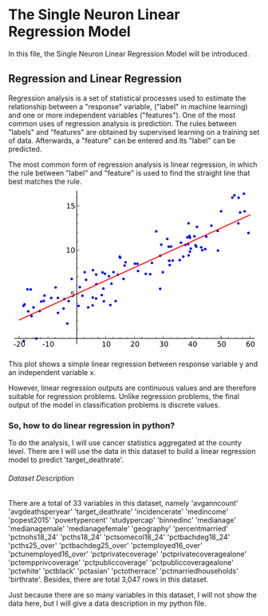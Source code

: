 The Single Neuron Linear Regression Model
========================================
In this file, the Single Neuron Linear Regression Model will be introduced.

Regression and Linear Regression
--------------------------------
Regression analysis is a set of statistical processes used to estimate the relationship between a "response" variable, ("label" in machine learning) and one or more independent variables ("features"). One of the most common uses of regression analysis is prediction. The rules between "labels" and "features" are obtained by supervised learning on a training set of data. Afterwards, a "feature" can be entered and its "label" can be predicted.

The most common form of regression analysis is linear regression, in which the rule between "label" and "feature" is used to find the straight line that best matches the rule.
![image](https://github.com/beauty-yuwen/YL_IND577/blob/main/screenshots/Linear_regression.svg)

This plot shows a simple linear regression between response variable y and an independent variable x.

However, linear regression outputs are continuous values and are therefore suitable for regression problems. Unlike regression problems, the final output of the model in classification problems is discrete values.
### So, how to do linear regression in python?
To do the analysis, I will use cancer statistics aggregated at the county level.
There are I will use the data in this dataset to build a linear regression model to predict 'target_deathrate'.
###### Dataset Description
There are a total of 33 variables in this dataset, namely 'avganncount'	'avgdeathsperyear'	'target_deathrate'	'incidencerate'	'medincome'	'popest2015'	'povertypercent'	'studypercap'	'binnedinc'	'medianage'	'medianagemale'	'medianagefemale'	'geography'	'percentmarried'	'pctnohs18_24'	'pcths18_24'	'pctsomecol18_24'	'pctbachdeg18_24'	'pcths25_over'	'pctbachdeg25_over'	'pctemployed16_over'	'pctunemployed16_over'	'pctprivatecoverage'	'pctprivatecoveragealone'	'pctempprivcoverage'	'pctpubliccoverage'	'pctpubliccoveragealone'	'pctwhite'	'pctblack'	'pctasian'	'pctotherrace'	'pctmarriedhouseholds'	'birthrate'. Besides, there are total 3,047 rows in this dataset.

Just because there are so many variables in this dataset, I will not show the data here, but I will give a data description in my python file.
